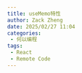 ```yaml
---
title: useMemo特性
author: Zack Zheng
date: 2025/02/27 11:04
categories:
 - 何以编程
tags:
 - React
 - Remote Code
---
```


<Suspense>
  <my-codes repo="o-bricks" path="demoCodes/React/react-demo/src/useMemoDemo2.jsx" lang="js" lazy />
</Suspense>
